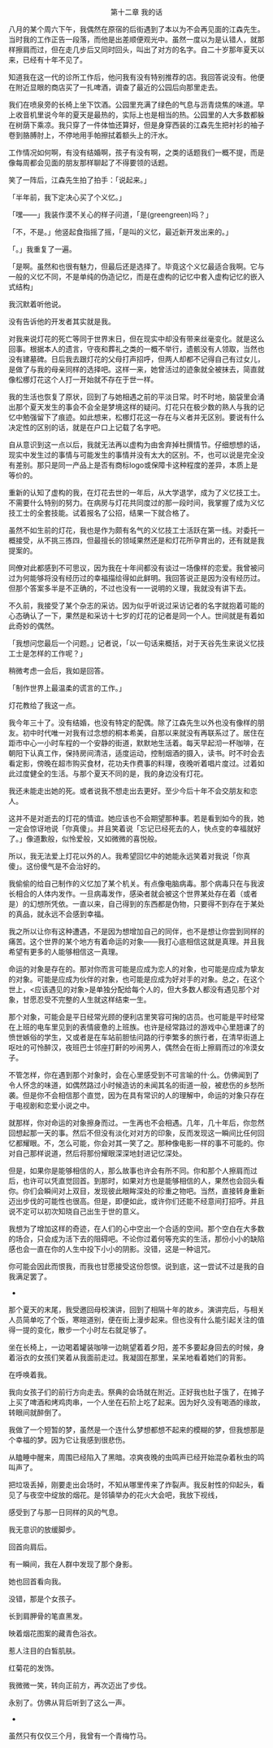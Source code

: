 <p align="center">第十二章 我的话</p>

八月的某个周六下午，我偶然在原宿的后街遇到了本以为不会再见面的江森先生。当时我的工作正告一段落，而他是出差顺便观光中。虽然一度以为是认错人，就那样擦肩而过，但在走几步后又同时回头，叫出了对方的名字。自二十岁那年夏天以来，已经有十年不见了。

知道我在这一代的诊所工作后，他问我有没有特别推荐的店。我回答说没有。他便在附近显眼的商店买了一扎啤酒，调查了最近的公园后向那里走去。

我们在喷泉旁的长椅上坐下饮酒。公园里充满了绿色的气息与沥青烧焦的味道。早上收音机里说今年的夏天是最热的，实际上也是相当的热。公园里的人大多数都躲在树荫下乘凉。我只穿了一件体恤还算好，但是身穿西装的江森先生把衬衫的袖子卷到胳膊肘上，不停地用手帕擦拭着额头上的汗水。

工作情况如何啊，有没有结婚啊，孩子有没有啊，之类的话题我们一概不提，而是像每周都会见面的朋友那样聊起了不得要领的话题。

笑了一阵后，江森先生拍了拍手：「说起来。」

「半年前，我下定决心买了个义忆。」

「嘿——」我装作漠不关心的样子问道，「是(greengreen)吗？」

「不，不是。」他竖起食指摇了摇，「是叫<heroine>的义忆，最近新开发出来的。」

「<heroine>。」我重复了一遍。

「是啊。虽然<greengreen>和<boy meets girl>也很有魅力，但最后还是选择了<heroine>。毕竟这个义忆最适合我啊。它与一般的义忆不同，不是单纯的伪造记忆，而是在虚构的记忆中套入虚构记忆的嵌入式结构」

我沉默着听他说。

没有告诉他<heroine>的开发者其实就是我。

对我来说灯花的死亡等同于世界末日，但在现实中却没有带来丝毫变化。就是这么回事。根据本人的遗言，守夜和葬礼之类的一概不举行，遗骸没有人领取，当然也没有建墓碑。日后我去跟灯花的父母打声招呼，但两人却都不记得自己有过女儿，是做了与我的母亲同样的选择吧。这样一来，她曾活过的迹象就全被抹去，简直就像松梛灯花这个人打一开始就不存在于世一样。

我的生活也恢复了原状，回到了与她相遇之前的平淡日常。时不时地，脑袋里会涌出那个夏天发生的事会不会全是梦境这样的疑问。灯花只在极少数的熟人与我的记忆中勉强留下了痕迹。如此想来，松梛灯花这一存在与义者并无区别。要说有什么决定性的区别的话，就是在户口上记载了名字吧。

自从意识到这一点以后，我就无法再以虚构为由舍弃掉杜撰情节。仔细想想的话，现实中发生过的事情与可能发生的事情并没有太大的区别。不，也可以说是完全没有差别。那只是同一产品上是否有商标logo或保障卡这种程度的差异，本质上是等价的。

重新的认知了虚构的我，在灯花去世的一年后，从大学退学，成为了义忆技工士。不需要什么特别的努力。在病房与灯花共同度过的那一段时间，我掌握了成为义忆技工士的全套技能。试着报名了公招，结果一下就合格了。

虽然不如生前的灯花，我也是作为颇有名气的义忆技工士活跃在第一线。对委托一概接受，从不挑三拣四，但最擅长的领域果然还是<greengreen>和灯花所孕育出的<boy meets girl>，还有就是我提案的<heroine>。

同僚对此都感到不可思议，因为我在十年间都没有谈过一场像样的恋爱。我曾被问过为何能够将没有经历过的幸福描绘得如此鲜明。我回答说正是因为没有经历过。但那个答案多半是不正确的，不过也没有一一说明的义理，我就没有讲下去。

不久前，我接受了某个杂志的采访。因为似乎听说过采访记者的名字就抱着可能的心态确认了一下，果然是和采访十七岁的灯花的记者是同一个人。世间就是有着如此奇妙的偶然。

「我想问您最后一个问题。」记者说，「以一句话来概括，对于天谷先生来说义忆技工士是怎样的工作呢？」

稍微考虑一会后，我如是回答。

「制作世界上最温柔的谎言的工作。」

灯花教给了我这一点。

我今年三十了。没有结婚，也没有特定的配偶。除了江森先生以外也没有像样的朋友。初中时代唯一对我有过念想的桐本希美，自那以来就没有再联系过了。居住在距市中心一小时车程的一个安静的街道，默默地生活着。每天早起沏一杯咖啡，在朝阳下认真工作，保持房间清洁，适度运动，控制烟酒的摄入，读书。时不时会去看定影，傍晚在超市购买食材，花功夫作费事的料理，夜晚听着唱片度过。过着如此过度健全的生活。与那个夏天不同的是，我的身边没有灯花。

我还未能走出她的死。或者说我不想走出去更好。至少今后十年不会交朋友和恋人。

这并不是对逝去的灯花的情谊。她应该也不会期望那种事。若是看到如今的我，她一定会惊讶地说「你真傻」。并且笑着说「忘记已经死去的人，快点变的幸福就好了。」像道歉般，似怜爱般，又如微微的喜悦般。

所以，我无法爱上灯花以外的人。我希望回忆中的她能永远笑着对我说「你真傻」。这份傻气是不会治好的。

我偷偷的给自己制作的义忆加了某个机关。有点像电脑病毒。那个病毒只在与我波长相合的人体内发作。一旦病毒发作，感染者就会被这个世界某处存在着<heroine>（或者是<hero>）的幻想所凭依。一直以来，自己得到的东西都是伪物，只要得不到存在于某处的真品，就永远不会感到幸福。

我之所以让你有这种遭遇，不是因为想增加自己的同伴，也不是想让你尝到同样的痛苦。这个世界的某个地方有着命运的对象——我打心底相信这就是真理。并且我希望有更多的人能够相信这一真理。

命运的对象是存在的。那对你而言可能是应成为恋人的对象，也可能是应成为挚友的对象。可能是应成为伙伴的对象，也可能是应成为好对手的对象。总之，在这个世上，<应该遇见的对象>是单独分配给每个人的，但大多数人都没有遇见那个对象，甘愿忍受不完整的人生就这样结束一生。

那个对象，可能会是平日经常光顾的便利店里笑容可掬的店员。也可能是平时经常在上班的电车里见到的表情疲惫的上班族。也许是经常路过的游戏中心里翘课了的愤世嫉俗的学生，又或者是在车站前胆怯问路的行李繁多的旅行者，在清早街道上呕吐的可怜醉汉，夜班巴士邻座打鼾的吵闹男人，偶然会在街上擦肩而过的冷漠女子。

不管怎样，你在遇到那个对象时，会在心里感受到不可言喻的什·么。仿佛闻到了令人怀念的味道，如偶然路过小时候造访的未闻其名的街道一般，被悲伤的乡愁所袭。但是你不会相信那个直觉，因为在具有常识的人的理解中，命运的对象只存在于电视剧和恋爱小说之中。

就那样，你对命运的对象擦身而过。一生再也不会相遇。几年，几十年后，你忽然回想起那一天的事。然后不但没有淡化对对方的印象，反而发现这一瞬间比任何回忆都耀眼。不，怎么可能，你会对其一笑了之。那种像电影一样的事不可能的。你对自己那样说道，然后将那份耀眼深深地封进记忆深处。

但是，如果你是能够相信<heroine>的人，那么故事也许会有所不同。你和那个人擦肩而过后，也许可以凭直觉回首。到那时，如果对方也是能够相信<hero>的人，果然也会回头看你。你们会瞬间对上双目，发现彼此眼眸深处的珍重之物吧。当然，直接转身重新迈出步伐的可能性也很高。但是，即便如此，或许你们还能不经意间打招呼。并且说不定可以初次知晓自己出生于世的意义。

我想为了增加这样的奇迹，在人们的心中空出一个合适的空间。那个空白在大多数的场合，只会成为活下去的阻碍吧。不论你过着何等充实的生活，那份小小的缺陷感也会一直在你的人生中投下小小的阴影。没错，这是一种诅咒。

你可能会因此而恨我，而我也甘愿接受这份怨恨。说到底，这一尝试不过是我的自我满足罢了。

*

那个夏天的末尾，我受邀回母校演讲，回到了相隔十年的故乡。演讲完后，与相关人员简单吃了个饭，寒暄道别，便在街上漫步起来。但也没有什么能引起关注的值得一提的变化，散步一个小时左右就足够了。

坐在长椅上，一边喝着罐装咖啡一边眺望着着夕阳，差不多要起身回去的时候，身着浴衣的女孩们笑着从我面前走过。我凝固在那里，呆呆地看着她们的背影。

在呼唤着我。

我向女孩子们的前行方向走去。祭典的会场就在附近。正好我也肚子饿了，在摊子上买了啤酒和烤鸡肉串，一个人坐在石阶上吃了起来。因为好久没有喝酒的缘故，转眼间就醉倒了。

我做了一个短暂的梦，虽然是一个连什么梦想都想不起来的模糊的梦，但我想那是个幸福的梦。因为它让我感到很悲伤。

从瞌睡中醒来，周围已经陷入了黑暗。凉爽夜晚的虫鸣声已经开始混杂着秋虫的鸣叫声了。

把垃圾丢掉，刚要走出会场时，不知从哪里传来了炸裂声。我反射性的仰起头，看见了与夜空中绽放的烟花。是邻镇举办的花火大会吧，我放下视线，

感受到了与那一日同样的风的气息。

我无意识的放缓脚步。

回首向肩后。

有一瞬间，我在人群中发现了那个身影。

她也回首看向我。

没错，那是个女孩子。

长到肩胛骨的笔直黑发。

映着烟花图案的藏青色浴衣。

惹人注目的白皙肌肤。

红菊花的发饰。

我微微一笑，转向正前方，再次迈出了步伐。

永别了。仿佛从背后听到了这么一声。

*

虽然只有仅仅三个月，我曾有一个青梅竹马。


